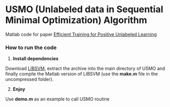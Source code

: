 # USMO (Unlabeled data in Sequential Minimal Optimization) Algorithm

Matlab code for paper [Efficient Training for Positive Unlabeled Learning](https://arxiv.org/abs/1608.06807)

### How to run the code

1. **Install dependencies**

Download [LIBSVM](https://www.csie.ntu.edu.tw/~cjlin/libsvm/#download),
extract the archive into the main directory of USMO and finally compile
the Matlab version of LIBSVM (use the **make.m** file in the uncompressed
folder).

2. **Enjoy**

Use **demo.m** as an example to call USMO routine


